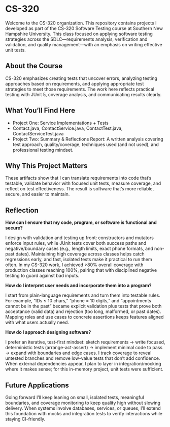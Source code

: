 # CS-320
Welcome to the CS-320 organization. This repository contains projects I developed as part of the CS-320 Software Testing course at Southern New Hampshire University. This class focused on applying software testing strategies across the SDLC—requirements analysis, verification and validation, and quality management—with an emphasis on writing effective unit tests.

## About the Course

CS-320 emphasizes creating tests that uncover errors, analyzing testing approaches based on requirements, and applying appropriate test strategies to meet those requirements. The work here reflects practical testing with JUnit 5, coverage analysis, and communicating results clearly.

## What You’ll Find Here

- Project One: Service Implementations + Tests
- Contact.java, ContactService.java, ContactTest.java, ContactServiceTest.java
- Project Two: Summary & Reflections Report: 
A written analysis covering test approach, quality/coverage, techniques used (and not used), and professional testing mindset. 

## Why This Project Matters

These artifacts show that I can translate requirements into code that’s testable, validate behavior with focused unit tests, measure coverage, and reflect on test effectiveness. The result is software that’s more reliable, secure, and easier to maintain.

## Reflection

**How can I ensure that my code, program, or software is functional and secure?**

I design with validation and testing up front: constructors and mutators enforce input rules, while JUnit tests cover both success paths and negative/boundary cases (e.g., length limits, exact phone formats, and non-past dates). Maintaining high coverage across classes helps catch regressions early, and fast, isolated tests make it practical to run them often. In my CS-320 work, I achieved >80% overall coverage with production classes reaching 100%, pairing that with disciplined negative testing to guard against bad inputs. 

**How do I interpret user needs and incorporate them into a program?**

I start from plain-language requirements and turn them into testable rules. For example, “IDs ≤ 10 chars,” “phone = 10 digits,” and “appointments cannot be in the past” became explicit validation plus tests that prove both acceptance (valid data) and rejection (too long, malformed, or past dates). Mapping roles and use cases to concrete assertions keeps features aligned with what users actually need. 

**How do I approach designing software?**

I prefer an iterative, test-first mindset: sketch requirements → write focused, deterministic tests (arrange-act-assert) → implement minimal code to pass → expand with boundaries and edge cases. I track coverage to reveal untested branches and remove low-value tests that don’t add confidence. When external dependencies appear, I plan to layer in integration/mocking where it makes sense; for this in-memory project, unit tests were sufficient. 

## Future Applications

Going forward I’ll keep leaning on small, isolated tests, meaningful boundaries, and coverage monitoring to keep quality high without slowing delivery. When systems involve databases, services, or queues, I’ll extend this foundation with mocks and integration tests to verify interactions while staying CI-friendly.
